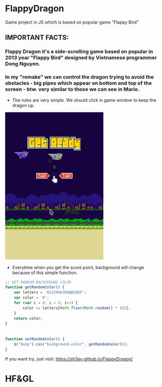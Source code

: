 # FlappyDragon
Game project in JS which is based on popular game "Flappy Bird"

## IMPORTANT FACTS:
 ### Flappy Dragon it's a side-scrolling game based on popular in 2013 year "Flappy Bird" designed by Vietnamese programmer Dong Nguyen.

 ### In my "remake" we can control the dragon trying to avoid the obstacles - big pipes which appear on bottom and top of the screen - btw. very similar to those we can see in Mario.

 * The rules are very simple. We should click in game window to keep the dragon up. 

 ![gameplay](/img/gameplay.gif)
 
 * Everytime when you get the score point, background will change because of this simple function:
```javascript
// SET RANDOM BACKGROUND COLOR
function getRandomColor() {
	var letters = '0123456789ABCDEF';
	var color = '#';
	for (var i = 0; i < 6; i++) {
		color += letters[Math.floor(Math.random() * 16)];
	}
	return color;
}


function setRandomColor() {
	$("body").css("background-color", getRandomColor());
}
```

If you want try, just visit: https://sh3ev.github.io/FlappyDragon/

# HF&GL